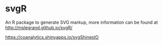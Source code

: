 # svgR
An R package to generate SVG markup, more information can be found at
http://mslegrand.github.io/svgR/


https://coanalytics.shinyapps.io/svgShinesIO


